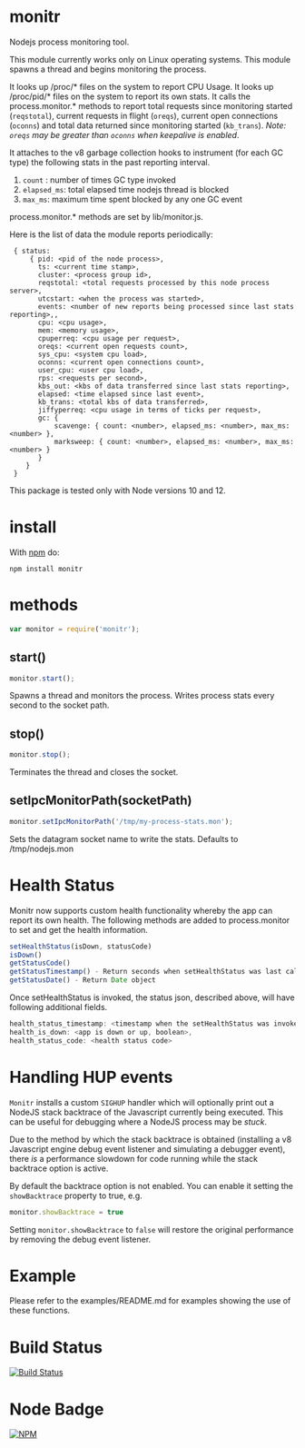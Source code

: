 # monitr

Nodejs process monitoring tool. 

This module currently works only on Linux operating systems.
This module spawns a thread and begins monitoring the process. 

It looks up /proc/* files on the system to report CPU Usage.  It looks
up /proc/pid/* files on the system to report its own stats.  It calls
the process.monitor.* methods to report total requests since
monitoring started (`reqstotal`), current requests in flight (`oreqs`),
current open connections (`oconns`) and total data
returned since monitoring started (`kb_trans`).  _Note: `oreqs` may be
greater than `oconns` when keepalive is enabled_.

It attaches to the v8 garbage collection hooks to
instrument (for each GC type) the following stats in the past
reporting interval.

1.  `count` : number of times GC type invoked
2.  `elapsed_ms`: total elapsed time nodejs thread is blocked
3.  `max_ms`:  maximum time spent blocked by any one GC event

process.monitor.* methods are set by lib/monitor.js.

Here is the list of data the module reports periodically:
```
 { status: 
     { pid: <pid of the node process>,
       ts: <current time stamp>,
       cluster: <process group id>,
       reqstotal: <total requests processed by this node process server>,
       utcstart: <when the process was started>,
       events: <number of new reports being processed since last stats reporting>,,
       cpu: <cpu usage>,
       mem: <memory usage>,
       cpuperreq: <cpu usage per request>,
       oreqs: <current open requests count>,
       sys_cpu: <system cpu load>,
       oconns: <current open connections count>,
       user_cpu: <user cpu load>,
       rps: <requests per second>,
       kbs_out: <kbs of data transferred since last stats reporting>,
       elapsed: <time elapsed since last event>,
       kb_trans: <total kbs of data transferred>,
       jiffyperreq: <cpu usage in terms of ticks per request>,
       gc: {
           scavenge: { count: <number>, elapsed_ms: <number>, max_ms: <number> },
           marksweep: { count: <number>, elapsed_ms: <number>, max_ms: <number> }
       }
    }
 }
```


This package is tested only with Node versions 10 and 12.


# install

With [npm](http://npmjs.org) do:

```
npm install monitr
```

# methods
```js
var monitor = require('monitr');
```

## start()

```js
monitor.start();
```
Spawns a thread and monitors the process. Writes process stats every second to the socket path.

## stop()
```js
monitor.stop();
```
Terminates the thread and closes the socket.

## setIpcMonitorPath(socketPath)
```js
monitor.setIpcMonitorPath('/tmp/my-process-stats.mon');
```
Sets the datagram socket name to write the stats. Defaults to /tmp/nodejs.mon

# Health Status
Monitr now supports custom health functionality whereby the app can report its own health.
The following methods are added to process.monitor to set and get the health information.
```js
setHealthStatus(isDown, statusCode)
isDown()
getStatusCode()
getStatusTimestamp() - Return seconds when setHealthStatus was last called
getStatusDate() - Return Date object
```
Once setHealthStatus is invoked, the status json, described above, will have following additional fields.
```js
health_status_timestamp: <timestamp when the setHealthStatus was invoked, in sec>,
health_is_down: <app is down or up, boolean>,
health_status_code: <health status code>
```

# Handling HUP events

`Monitr` installs a custom `SIGHUP` handler which will optionally
print out a NodeJS stack backtrace of the Javascript currently being
executed.  This can be useful for debugging where a NodeJS process may
be _stuck_.

Due to the method by which the stack backtrace is
obtained (installing a v8 Javascript engine debug event listener and
simulating a debugger event), there _is_ a performance slowdown for
code running while the stack backtrace option is active.

By default the backtrace option is not enabled.  You can enable it
setting the `showBacktrace` property to true, e.g.

```js
monitor.showBacktrace = true
```

Setting `monitor.showBacktrace` to `false` will restore the original
performance by removing the debug event listener.

# Example

Please refer to the examples/README.md for examples showing the use of these functions.

# Build Status

[![Build Status](https://secure.travis-ci.org/yahoo/monitr.png?branch=master)](http://travis-ci.org/yahoo/monitr)

# Node Badge

[![NPM](https://nodei.co/npm/monitr.png)](https://nodei.co/npm/monitr/)

